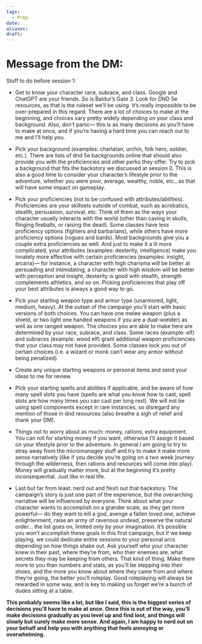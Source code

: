 ```yaml
---
tags:
  - Prep
date: 
aliases: 
draft:
---
```

# Message from the DM:

Stuff to do before session 1:

* Get to know your character race, subrace, and class. Google and ChatGPT are your friends. So is Baldur’s Gate 3. Look for DND 5e resources, as that is the ruleset we’ll be using. It’s really impossible to be over-prepared in this regard. There are a lot of choices to make at the beginning, and choices vary pretty widely depending on your class and background. Also, don’t panic— this is as many decisions as you’ll have to make at once, and if you’re having a hard time you can reach out to me and I’ll help you.

* Pick your background (examples: charlatan, urchin, folk hero, soldier, etc.). There are lists of dnd 5e backgrounds online that should also provide you with the proficiencies and other perks they offer. Try to pick a background that fits the backstory we discussed at session 0. This is also a good time to consider your character’s lifestyle prior to the adventure, whether you were poor, average, wealthy, noble, etc., as that will have some impact on gameplay.

* Pick your proficiencies (not to be confused with attributes/abilities). Proficiencies are your skillsets outside of combat, such as acrobatics, stealth, persuasion, survival, etc. Think of them as the ways your character usually interacts with the world (other than caving in skulls, flinging fireballs, or raising the dead). Some classes have less proficiency options (fighters and barbarians), while others have more proficiency options (rogues and bards). Most backgrounds give you a couple extra proficiencies as well. And just to make it a lil more complicated, your attributes (examples: dexterity, intelligence) make you innately more effective with certain proficiencies (examples: insight, arcana)— for instance, a character with high charisma will be better at persuading and intimidating, a character with high wisdom will be better with perception and insight, dexterity is good with stealth, strength complements athletics, and so on. Picking proficiencies that play off your best attributes is always a good way to go.

* Pick your starting weapon type and armor type (unarmored, light, medium, heavy). At the outset of the campaign you’ll start with basic versions of both choices. You can have one melee weapon (plus a shield, or two light one handed weapons if you are a dual-wielder) as well as one ranged weapon. The choices you are able to make here are determined by your race, subrace, and class. Some races (example: elf) and subraces (example: wood elf) grant additional weapon proficiencies that your class may not have provided. Some classes lock you out of certain choices (i.e. a wizard or monk can’t wear any armor without being penalized).

* Create any unique starting weapons or personal items and send your ideas to me for review.

* Pick your starting spells and abilities if applicable, and be aware of how many spell slots you have (spells are what you know how to cast, spell slots are how many times you can cast per long rest). We will not be using spell components except in rare instances, so disregard any mention of those in dnd resources (also breathe a sigh of relief and thank your DM).

* Things not to worry about as much: money, rations, extra equipment. You can roll for starting money if you want, otherwise I’ll assign it based on your lifestyle prior to the adventure. In general I am going to try to stray away from the micromanagey stuff and try to make it make more sense narratively (like if you decide you’re going on a two week journey through the wilderness, then rations and resources will come into play). Money will gradually matter more, but at the beginning it’s pretty inconsequential. Just like in real life.

* Last but far from least: nerd out and flesh out that backstory. The campaign’s story is just one part of the experience, but the overarching narrative will be influenced by everyone. Think about what your character wants to accomplish on a grander scale, as they get more powerful— do they want to kill a god, avenge a fallen loved one, achieve enlightenment, raise an army of ravenous undead, preserve the natural order… the list goes on, limited only by your imagination. It’s possible you won’t accomplish these goals in this first campaign, but if we keep playing, we could dedicate entire sessions to your personal arcs depending on how things shake out. Ask yourself who your character knew in their past, where they’re from, who their enemies are, what secrets they may be keeping from others. That kind of thing. Make them more to you than numbers and stats, as you’ll be stepping into their shoes, and the more you know about where they came from and where they’re going, the better you’ll roleplay. Good roleplaying will always be rewarded in some way, and is key to making us forget we’re a bunch of dudes sitting at a table.

**This probably seems like a lot, but like I said, this is the biggest series of decisions you’ll have to make at once. Once this is out of the way, you’ll make decisions gradually as you level up and find loot, and things will slowly but surely make more sense. And again, I am happy to nerd out on your behalf and help you with anything that feels annoying or overwhelming.**
